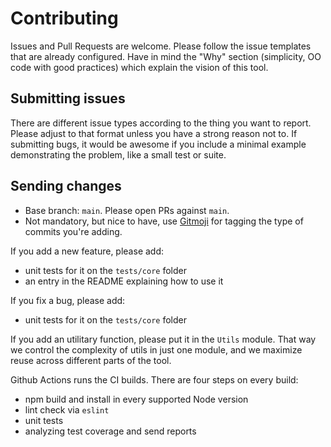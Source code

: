 # Contributing

Issues and Pull Requests are welcome. Please follow the issue templates that are already configured. Have in mind the "Why" section (simplicity, OO code with good practices) which explain the vision of this tool.

## Submitting issues

There are different issue types according to the thing you want to report. Please adjust to that format
unless you have a strong reason not to. If submitting bugs, it would be awesome if you include a minimal example
demonstrating the problem, like a small test or suite.

## Sending changes

* Base branch: `main`. Please open PRs against `main`.
* Not mandatory, but nice to have, use [Gitmoji](https://gitmoji.carloscuesta.me) for tagging the type of commits you're adding.

If you add a new feature, please add:
* unit tests for it on the `tests/core` folder
* an entry in the README explaining how to use it

If you fix a bug, please add:
* unit tests for it on the `tests/core` folder

If you add an utilitary function, please put it in the `Utils` module. That way we control the complexity
of utils in just one module, and we maximize reuse across different parts of the tool.

Github Actions runs the CI builds. There are four steps on every build:

* npm build and install in every supported Node version
* lint check via `eslint`
* unit tests
* analyzing test coverage and send reports
